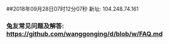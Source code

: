 ##2018年09月28日07时12分07秒 新址: 104.248.74.161
### 兔友常见问题及解答: https://github.com/wanggonging/d/blob/w/FAQ.md
